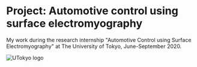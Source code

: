 # Project: Automotive control using surface electromyography
My work during the research internship "Automotive Control using Surface Electromyography" at The University of Tokyo, June-September 2020.

![UTokyo logo](https://github.com/TRAN-Gia-Quoc-Bao/Project-Comfort-Vehicle-Control/blob/main/logoGIPSA.jpg)

